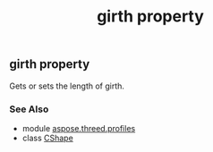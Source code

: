 ﻿---
title: girth property
second_title: Aspose.3D for Python via .NET API References
description: 
type: docs
weight: 120
url: /python-net/aspose.threed.profiles/cshape/girth/
is_root: false
---

## girth property


Gets or sets the length of girth.

### See Also
* module [aspose.threed.profiles](../../)
* class [CShape](/3d/python-net/aspose.threed.profiles/cshape)
